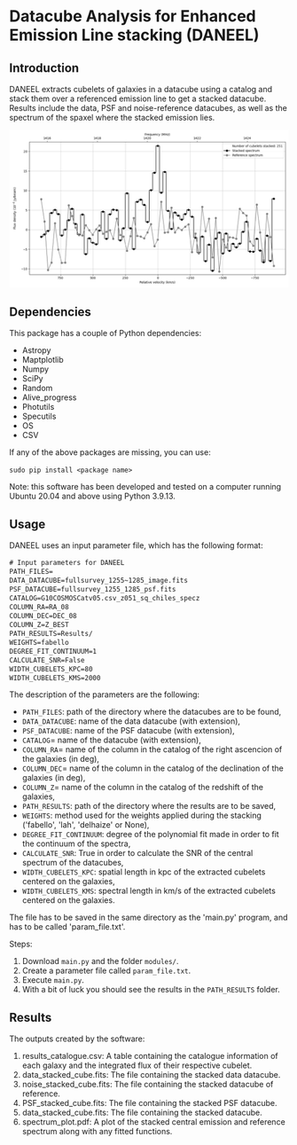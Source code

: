 # Datacube Analysis for Enhanced Emission Line stacking (DANEEL)
## Introduction
DANEEL extracts cubelets of galaxies in a datacube using a catalog and stack them over a referenced emission line to get a stacked datacube.
Results include the data, PSF and noise-reference datacubes, as well as the spectrum of the spaxel where the stacked emission lies.

![](doc/spectrum_plot.png)

## Dependencies
This package has a couple of Python dependencies:
* Astropy
* Maptplotlib
* Numpy
* SciPy
* Random
* Alive_progress
* Photutils
* Specutils
* OS
* CSV

If any of the above packages are missing, you can use:

  `sudo pip install <package name>`

Note: this software has been developed and tested on a computer running Ubuntu 20.04 and above using Python 3.9.13.

## Usage
DANEEL uses an input parameter file, which has the following format:

```
# Input parameters for DANEEL
PATH_FILES=
DATA_DATACUBE=fullsurvey_1255~1285_image.fits
PSF_DATACUBE=fullsurvey_1255_1285_psf.fits
CATALOG=G10COSMOSCatv05.csv_z051_sq_chiles_specz
COLUMN_RA=RA_08
COLUMN_DEC=DEC_08
COLUMN_Z=Z_BEST
PATH_RESULTS=Results/
WEIGHTS=fabello
DEGREE_FIT_CONTINUUM=1
CALCULATE_SNR=False
WIDTH_CUBELETS_KPC=80
WIDTH_CUBELETS_KMS=2000
```
The description of the parameters are the following:

* `PATH_FILES`: path of the directory where the datacubes are to be found,
* `DATA_DATACUBE`: name of the data datacube (with extension),
* `PSF_DATACUBE`: name of the PSF datacube (with extension),
* `CATALOG`= name of the datacube (with extension),
* `COLUMN_RA`= name of the column in the catalog of the right ascencion of the galaxies (in deg),
* `COLUMN_DEC`= name of the column in the catalog of the declination of the galaxies (in deg),
* `COLUMN_Z`= name of the column in the catalog of the redshift of the galaxies,
* `PATH_RESULTS`: path of the directory where the results are to be saved,
* `WEIGHTS`: method used for the weights applied during the stacking ('fabello', 'lah', 'delhaize' or None),
* `DEGREE_FIT_CONTINUUM`: degree of the polynomial fit made in order to fit the continuum of the spectra,
* `CALCULATE_SNR`: True in order to calculate the SNR of the central spectrum of the datacubes,
* `WIDTH_CUBELETS_KPC`: spatial length in kpc of the extracted cubelets centered on the galaxies,
* `WIDTH_CUBELETS_KMS`: spectral length in km/s of the extracted cubelets centered on the galaxies.

The file has to be saved in the same directory as the 'main.py' program, and has to be called 'param_file.txt'.

Steps:
  1. Download `main.py` and the folder `modules/`.
  2. Create a parameter file called `param_file.txt`.
  3. Execute `main.py`.
  4. With a bit of luck you should see the results in the `PATH_RESULTS` folder.

## Results
The outputs created by the software:
  1. results_catalogue.csv:  A table containing the catalogue information of each galaxy and the integrated flux of their respective cubelet.
  2. data_stacked_cube.fits: The file containing the stacked data datacube.
  3. noise_stacked_cube.fits: The file containing the stacked datacube of reference.
  4. PSF_stacked_cube.fits: The file containing the stacked PSF datacube.
  5. data_stacked_cube.fits: The file containing the stacked datacube.
  6. spectrum_plot.pdf: A plot of the stacked central emission and reference spectrum along with any fitted functions.
 
